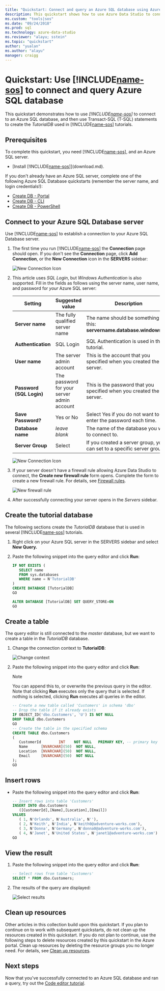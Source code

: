 ```yaml
---
title: "Quickstart: Connect and query an Azure SQL database using Azure Data Studio | Microsoft Docs"
description: This quickstart shows how to use Azure Data Studio to connect to a SQL database and run a query
ms.custom: "tools|sos"
ms.date: "09/24/2018"
ms.prod: sql
ms.technology: azure-data-studio
ms.reviewer: "alayu; sstein"
ms.topic: "quickstart"
author: "yualan"
ms.author: "alayu"
manager: craigg
---
```

# Quickstart: Use [!INCLUDE[name-sos](../includes/name-sos-short.md)] to connect and query Azure SQL database

This quickstart demonstrates how to use *[!INCLUDE[name-sos](../includes/name-sos-short.md)]* to connect to an Azure SQL database, and then use Transact-SQL (T-SQL) statements to create the *TutorialDB* used in [!INCLUDE[name-sos](../includes/name-sos-short.md)] tutorials.

## Prerequisites

To complete this quickstart, you need [!INCLUDE[name-sos](../includes/name-sos-short.md)], and an Azure SQL server.

- [Install [!INCLUDE[name-sos](../includes/name-sos-short.md)]](download.md).

If you don't already have an Azure SQL server, complete one of the following Azure SQL Database quickstarts (remember the server name, and login credentials!):

- [Create DB - Portal](https://docs.microsoft.com/azure/sql-database/sql-database-get-started-portal)
- [Create DB - CLI](https://docs.microsoft.com/azure/sql-database/sql-database-get-started-cli)
- [Create DB - PowerShell](https://docs.microsoft.com/azure/sql-database/sql-database-get-started-powershell)


## Connect to your Azure SQL Database server

Use [!INCLUDE[name-sos](../includes/name-sos-short.md)] to establish a connection to your Azure SQL Database server.

1. The first time you run [!INCLUDE[name-sos](../includes/name-sos-short.md)] the **Connection** page should open. If you don't see the **Connection** page, click **Add Connection**, or the **New Connection** icon in the **SERVERS** sidebar:
   
   ![New Connection Icon](media/quickstart-sql-database/new-connection-icon.png)

2. This article uses *SQL Login*, but *Windows Authentication* is also supported. Fill in the fields as follows using the server name, user name, and password for *your* Azure SQL server:

   | Setting       | Suggested value | Description |
   | ------------ | ------------------ | ------------------------------------------------- | 
   | **Server name** | The fully qualified server name | The name should be something like this: **servername.database.windows.net** |
   | **Authentication** | SQL Login| SQL Authentication is used in this tutorial. |
   | **User name** | The server admin account | This is the account that you specified when you created the server. |
   | **Password (SQL Login)** | The password for your server admin account | This is the password that you specified when you created the server. |
   | **Save Password?** | Yes or No | Select Yes if you do not want to enter the password each time. |
   | **Database name** | *leave blank* | The name of the database you want to connect to. |
   | **Server Group** | Select <Default> | If you created a server group, you can set to a specific server group. | 

   ![New Connection Icon](media/quickstart-sql-database/new-connection-screen.png)  

3. If your server doesn't have a firewall rule allowing Azure Data Studio to connect, the **Create new firewall rule** form opens. Complete the form to create a new firewall rule. For details, see [Firewall rules](https://docs.microsoft.com/azure/sql-database/sql-database-firewall-configure).

   ![New firewall rule](media/quickstart-sql-database/firewall.png)  

4. After successfully connecting your server opens in the *Servers* sidebar.

## Create the tutorial database

The following sections create the *TutorialDB* database that is used in several [!INCLUDE[name-sos](../includes/name-sos-short.md)] tutorials.

1. Right click on your Azure SQL server in the SERVERS sidebar and select **New Query.**

1. Paste the following snippet into the query editor and click **Run**:

   ```sql
   IF NOT EXISTS (
      SELECT name
      FROM sys.databases
      WHERE name = N'TutorialDB'
   )
   CREATE DATABASE [TutorialDB]
   GO

   ALTER DATABASE [TutorialDB] SET QUERY_STORE=ON
   GO
   ```



## Create a table

The query editor is still connected to the *master* database, but we want to create a table in the *TutorialDB* database. 

1. Change the connection context to **TutorialDB**:

   ![Change context](media/quickstart-sql-database/change-context.png)



1. Paste the following snippet into the query editor and click **Run**:

   > [!NOTE]
   > You can append this to, or overwrite the previous query in the editor. Note that clicking **Run** executes only the query that is selected. If nothing is selected, clicking **Run** executes all queries in the editor.

   ```sql
   -- Create a new table called 'Customers' in schema 'dbo'
   -- Drop the table if it already exists
   IF OBJECT_ID('dbo.Customers', 'U') IS NOT NULL
   DROP TABLE dbo.Customers
   GO
   -- Create the table in the specified schema
   CREATE TABLE dbo.Customers
   (
      CustomerId        INT    NOT NULL   PRIMARY KEY, -- primary key column
      Name      [NVARCHAR](50)  NOT NULL,
      Location  [NVARCHAR](50)  NOT NULL,
      Email     [NVARCHAR](50)  NOT NULL
   );
   GO
   ```


## Insert rows

- Paste the following snippet into the query editor and click **Run**:

   ```sql
   -- Insert rows into table 'Customers'
   INSERT INTO dbo.Customers
      ([CustomerId],[Name],[Location],[Email])
   VALUES
      ( 1, N'Orlando', N'Australia', N''),
      ( 2, N'Keith', N'India', N'keith0@adventure-works.com'),
      ( 3, N'Donna', N'Germany', N'donna0@adventure-works.com'),
      ( 4, N'Janet', N'United States', N'janet1@adventure-works.com')
   GO
   ```


## View the result
1. Paste the following snippet into the query editor and click **Run**:

   ```sql
   -- Select rows from table 'Customers'
   SELECT * FROM dbo.Customers;
   ```

1. The results of the query are displayed:

   ![Select results](media/quickstart-sql-database/select-results.png)


## Clean up resources

Other articles in this collection build upon this quickstart. If you plan to continue on to work with subsequent quickstarts, do not clean up the resources created in this quickstart. If you do not plan to continue, use the following steps to delete resources created by this quickstart in the Azure portal.
Clean up resources by deleting the resource groups you no longer need. For details, see [Clean up resources](https://docs.microsoft.com/azure/sql-database/sql-database-get-started-portal#clean-up-resources).

## Next steps

Now that you've successfully connected to an Azure SQL database and ran a query, try out the [Code editor tutorial](tutorial-sql-editor.md).
